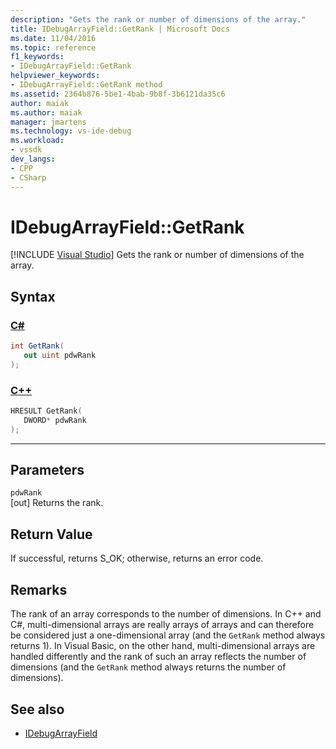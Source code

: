 ```yaml
---
description: "Gets the rank or number of dimensions of the array."
title: IDebugArrayField::GetRank | Microsoft Docs
ms.date: 11/04/2016
ms.topic: reference
f1_keywords:
- IDebugArrayField::GetRank
helpviewer_keywords:
- IDebugArrayField::GetRank method
ms.assetid: 2364b876-5be1-4bab-9b8f-3b6121da35c6
author: maiak
ms.author: maiak
manager: jmartens
ms.technology: vs-ide-debug
ms.workload:
- vssdk
dev_langs:
- CPP
- CSharp
---
```

# IDebugArrayField::GetRank

 [!INCLUDE [Visual Studio](~/includes/applies-to-version/vs-windows-only.md)]
Gets the rank or number of dimensions of the array.

## Syntax

### [C#](#tab/csharp)
```csharp
int GetRank(
   out uint pdwRank
);
```
### [C++](#tab/cpp)
```cpp
HRESULT GetRank( 
   DWORD* pdwRank
);
```
---

## Parameters
`pdwRank`\
[out] Returns the rank.

## Return Value
 If successful, returns S_OK; otherwise, returns an error code.

## Remarks
 The rank of an array corresponds to the number of dimensions. In C++ and C#, multi-dimensional arrays are really arrays of arrays and can therefore be considered just a one-dimensional array (and the `GetRank` method always returns 1). In Visual Basic, on the other hand, multi-dimensional arrays are handled differently and the rank of such an array reflects the number of dimensions (and the `GetRank` method always returns the number of dimensions).

## See also
- [IDebugArrayField](../../../extensibility/debugger/reference/idebugarrayfield.md)
